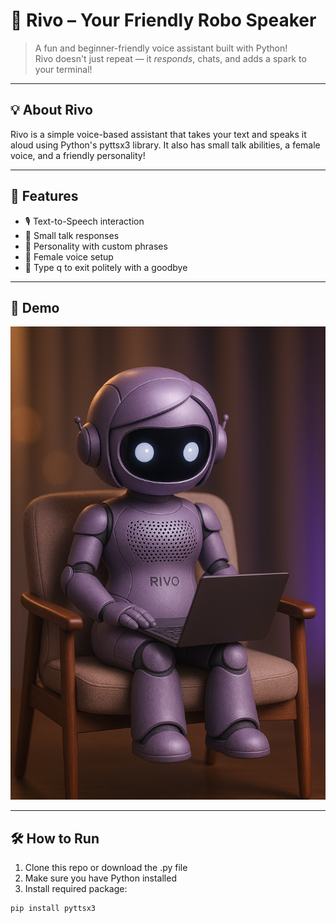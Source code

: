  # 🤖 Rivo – Your Friendly Robo Speaker

> A fun and beginner-friendly voice assistant built with Python!  
> Rivo doesn't just repeat — it *responds*, chats, and adds a spark to your terminal!

---

## 💡 About Rivo

Rivo is a simple voice-based assistant that takes your text and speaks it aloud using Python's pyttsx3 library. It also has small talk abilities, a female voice, and a friendly personality!

---

## 🚀 Features

- 🎙️ Text-to-Speech interaction
- 💬 Small talk responses
- 🧠 Personality with custom phrases
- 👩 Female voice setup
- 🛑 Type q to exit politely with a goodbye

---

## 🎥 Demo

![Rivo Demo](./Rivo%20the%20ROBO-speaker.png)

---

## 🛠️ How to Run

1. Clone this repo or download the .py file
2. Make sure you have Python installed
3. Install required package:
```bash
pip install pyttsx3

 
